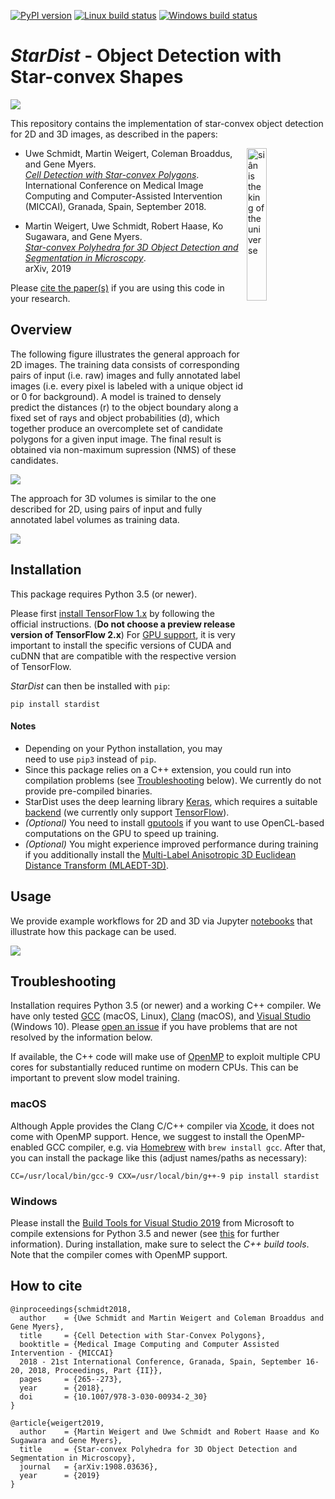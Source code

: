 [![PyPI version](https://badge.fury.io/py/stardist.svg)](https://pypi.org/project/stardist)
[![Linux build status](https://travis-ci.com/mpicbg-csbd/stardist.svg?branch=master)](https://travis-ci.com/mpicbg-csbd/stardist)
[![Windows build status](https://ci.appveyor.com/api/projects/status/gyu127aqc8y5av79/branch/master?svg=true)](https://ci.appveyor.com/project/UweSchmidt/stardist/branch/master)

# *StarDist* - Object Detection with Star-convex Shapes 

![](https://github.com/mpicbg-csbd/stardist/raw/master/images/stardist_overview.png)

This repository contains the implementation of star-convex object detection for 2D and 3D images, as described in the papers: 

<img src="https://github.com/mpicbg-csbd/stardist/raw/master/images/stardist_logo.jpg" title="siân is the king of the universe" width="25%" align="right">

- Uwe Schmidt, Martin Weigert, Coleman Broaddus, and Gene Myers.  
[*Cell Detection with Star-convex Polygons*](https://arxiv.org/abs/1806.03535).  
International Conference on Medical Image Computing and Computer-Assisted Intervention (MICCAI), Granada, Spain, September 2018.

- Martin Weigert, Uwe Schmidt, Robert Haase, Ko Sugawara, and Gene Myers.  
[*Star-convex Polyhedra for 3D Object Detection and Segmentation in Microscopy*](https://arxiv.org/abs/1908.03636).  
arXiv, 2019

Please [cite the paper(s)](#how-to-cite) if you are using this code in your research.


## Overview

The following figure illustrates the general approach for 2D images. The training data consists of corresponding pairs of input (i.e. raw) images and fully annotated label images (i.e. every pixel is labeled with a unique object id or 0 for background). 
A model is trained to densely predict the distances (r) to the object boundary along a fixed set of rays and object probabilities (d), which together produce an overcomplete set of candidate polygons for a given input image. The final result is obtained via non-maximum supression (NMS) of these candidates.  

![](https://github.com/mpicbg-csbd/stardist/raw/master/images/overview_2d.png)

The approach for 3D volumes is similar to the one described for 2D, using pairs of input and fully annotated label volumes as training data.

![](https://github.com/mpicbg-csbd/stardist/raw/master/images/overview_3d.png)


## Installation

This package requires Python 3.5 (or newer).

Please first [install TensorFlow 1.x](https://www.tensorflow.org/install)
by following the official instructions. (**Do not choose a preview release version of TensorFlow 2.x**)
For [GPU support](https://www.tensorflow.org/install/gpu), it is very
important to install the specific versions of CUDA and cuDNN that are
compatible with the respective version of TensorFlow.

*StarDist* can then be installed with `pip`:

    pip install stardist

#### Notes

- Depending on your Python installation, you may need to use `pip3` instead of `pip`.
- Since this package relies on a C++ extension, you could run into compilation problems (see [Troubleshooting](#troubleshooting) below). We currently do not provide pre-compiled binaries.
- StarDist uses the deep learning library [Keras](https://keras.io), which requires a suitable [backend](https://keras.io/backend/#keras-backends) (we currently only support [TensorFlow](http://www.tensorflow.org/)).
- *(Optional)* You need to install [gputools](https://github.com/maweigert/gputools) if you want to use OpenCL-based computations on the GPU to speed up training.
- *(Optional)* You might experience improved performance during training if you additionally install the [Multi-Label Anisotropic 3D Euclidean Distance Transform (MLAEDT-3D)](https://github.com/seung-lab/euclidean-distance-transform-3d).


## Usage

We provide example workflows for 2D and 3D via Jupyter [notebooks](https://github.com/mpicbg-csbd/stardist/tree/master/examples) that illustrate how this package can be used.

![](https://github.com/mpicbg-csbd/stardist/raw/master/images/example_steps.png)


## Troubleshooting

Installation requires Python 3.5 (or newer) and a working C++ compiler. We have only tested [GCC](http://gcc.gnu.org) (macOS, Linux), [Clang](https://clang.llvm.org) (macOS), and [Visual Studio](https://visualstudio.microsoft.com) (Windows 10). Please [open an issue](https://github.com/mpicbg-csbd/stardist/issues) if you have problems that are not resolved by the information below.

If available, the C++ code will make use of [OpenMP](https://en.wikipedia.org/wiki/OpenMP) to exploit multiple CPU cores for substantially reduced runtime on modern CPUs. This can be important to prevent slow model training.


### macOS
Although Apple provides the Clang C/C++ compiler via [Xcode](https://developer.apple.com/xcode/), it does not come with OpenMP support.
Hence, we suggest to install the OpenMP-enabled GCC compiler, e.g. via [Homebrew](https://brew.sh) with `brew install gcc`. After that, you can install the package like this (adjust names/paths as necessary):

    CC=/usr/local/bin/gcc-9 CXX=/usr/local/bin/g++-9 pip install stardist


### Windows
Please install the [Build Tools for Visual Studio 2019](https://www.visualstudio.com/downloads/#build-tools-for-visual-studio-2019) from Microsoft to compile extensions for Python 3.5 and newer (see [this](https://wiki.python.org/moin/WindowsCompilers) for further information). During installation, make sure to select the *C++ build tools*. Note that the compiler comes with OpenMP support.


## How to cite 
``` 
@inproceedings{schmidt2018,
  author    = {Uwe Schmidt and Martin Weigert and Coleman Broaddus and Gene Myers},
  title     = {Cell Detection with Star-Convex Polygons},
  booktitle = {Medical Image Computing and Computer Assisted Intervention - {MICCAI} 
  2018 - 21st International Conference, Granada, Spain, September 16-20, 2018, Proceedings, Part {II}},
  pages     = {265--273},
  year      = {2018},
  doi       = {10.1007/978-3-030-00934-2_30}
}

@article{weigert2019,
  author    = {Martin Weigert and Uwe Schmidt and Robert Haase and Ko Sugawara and Gene Myers},
  title     = {Star-convex Polyhedra for 3D Object Detection and Segmentation in Microscopy},
  journal   = {arXiv:1908.03636},
  year      = {2019}
}
```
